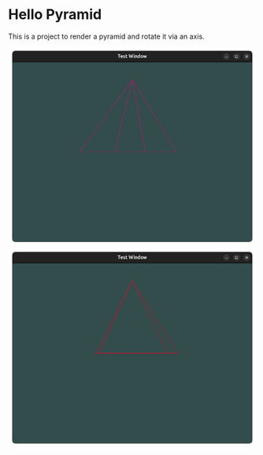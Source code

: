 # Hello Pyramid

This is a project to render a pyramid and rotate it via an axis.

![pyramid-1](pyramid-1.png)
![pyramid-2](pyramid-2.png)
